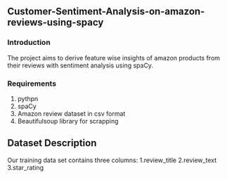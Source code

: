 ## Customer-Sentiment-Analysis-on-amazon-reviews-using-spacy
### Introduction
The project aims to derive feature wise insights of amazon products from their reviews with sentiment analysis using spaCy.
### Requirements
1. pythpn
2. spaCy
3. Amazon review dataset in csv format
4. Beautifulsoup library for scrapping
## Dataset Description
Our training data set contains three columns:
    1.review_title
    2.review_text
    3.star_rating
   
    
